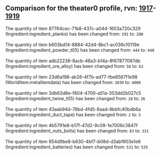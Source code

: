 ## Comparison for the theater0 profile, rvn: [1917](https://github.com/PRO100KatYT/FortniteProfileRevisions/tree/main/profiles/theater0/1917%20theater0.json)-[1919](https://github.com/PRO100KatYT/FortniteProfileRevisions/tree/main/profiles/theater0/1919%20theater0.json)

The quantity of item 87764cec-71b8-437c-a044-1603a720c329 (Ingredient:ingredient_planks) has been changed from: `191` to: `200`
<br><br>
The quantity of item b603bd14-8884-42d4-8bc1-ac036c10119e (Ingredient:ingredient_powder_t05) has been changed from: `444` to: `448`
<br><br>
The quantity of item adb22238-8acb-46a3-b14a-8f67877087db (Ingredient:ingredient_ore_alloy) has been changed from: `56` to: `62`
<br><br>
The quantity of item 23d6a198-ab26-4f7b-ad77-fbe8567f1e98 (WorldItem:metalitemdata) has been changed from: `3030` to: `4000`
<br><br>
The quantity of item 3db62d8e-f804-4700-a51a-353dd2b027c5 (Ingredient:ingredient_twine_t05) has been changed from: `20` to: `26`
<br><br>
The quantity of item 43aab94d-78bd-4fd5-8aad-8bbfc40bdb6a (Ingredient:ingredient_duct_tape) has been changed from: `2` to: `5`
<br><br>
The quantity of item 4b5791e8-b17f-47d2-9c09-1e7006c3847f (Ingredient:ingredient_nuts_bolts) has been changed from: `83` to: `331`
<br><br>
The quantity of item 854d9be8-b630-4bf7-b08d-d3abf903e1e6 (Ingredient:ingredient_batteries) has been changed from: `531` to: `535`
<br><br>
